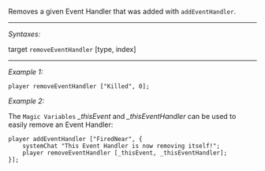 Removes a given Event Handler that was added with `addEventHandler`.


---
*Syntaxes:*

target `removeEventHandler` [type, index]

---
*Example 1:*

```sqf
player removeEventHandler ["Killed", 0];
```

*Example 2:*

The `Magic Variables` <var>_thisEvent</var> and <var>_thisEventHandler</var> can be used to easily remove an Event Handler:

```sqf
player addEventHandler ["FiredNear", {
	systemChat "This Event Handler is now removing itself!";
	player removeEventHandler [_thisEvent, _thisEventHandler];
}];
```